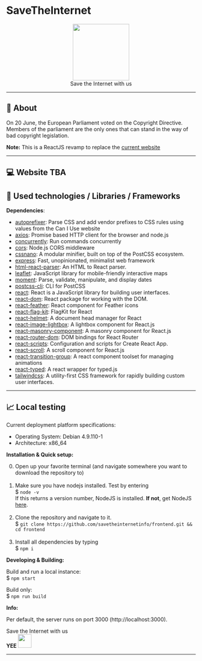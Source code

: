 # SaveTheInternet

<p align="center">
<img height="150" width="auto" src="https://i.imgur.com/SXC70FD.png" /><br>
Save the Internet with us
</p>

<hr>

## :pushpin: About

On 20 June, the European Parliament voted on the Copyright Directive. <br>
Members of the parliament are the only ones that can stand in the way of bad copyright legislation.

**Note:** This is a ReactJS revamp to replace the [current website](https://github.com/savetheinternetinfo/website)

<hr>

## :computer: Website TBA

<!-- **Deployment:**

[https://savetheinternet.info](https://savetheinternet.info)

**Staging (dev branch):**

[https://dev.savetheinternet.info/](https://dev.savetheinternet.info/)

<hr> -->

## :wrench: Used technologies / Libraries / Frameworks

**Dependencies**:

- [autoprefixer](https://ghub.io/autoprefixer): Parse CSS and add vendor prefixes to CSS rules using values from the Can I Use website
- [axios](https://ghub.io/axios): Promise based HTTP client for the browser and node.js
- [concurrently](https://ghub.io/concurrently): Run commands concurrently
- [cors](https://ghub.io/cors): Node.js CORS middleware
- [cssnano](https://ghub.io/cssnano): A modular minifier, built on top of the PostCSS ecosystem.
- [express](https://ghub.io/express): Fast, unopinionated, minimalist web framework
- [html-react-parser](https://ghub.io/html-react-parser): An HTML to React parser.
- [leaflet](https://ghub.io/leaflet): JavaScript library for mobile-friendly interactive maps
- [moment](https://ghub.io/moment): Parse, validate, manipulate, and display dates
- [postcss-cli](https://ghub.io/postcss-cli): CLI for PostCSS
- [react](https://ghub.io/react): React is a JavaScript library for building user interfaces.
- [react-dom](https://ghub.io/react-dom): React package for working with the DOM.
- [react-feather](https://ghub.io/react-feather): React component for Feather icons
- [react-flag-kit](https://ghub.io/react-flag-kit): FlagKit for React
- [react-helmet](https://ghub.io/react-helmet): A document head manager for React
- [react-image-lightbox](https://ghub.io/react-image-lightbox): A lightbox component for React.js
- [react-masonry-component](https://ghub.io/react-masonry-component): A masonry component for React.js
- [react-router-dom](https://ghub.io/react-router-dom): DOM bindings for React Router
- [react-scripts](https://ghub.io/react-scripts): Configuration and scripts for Create React App.
- [react-scroll](https://ghub.io/react-scroll): A scroll component for React.js
- [react-transition-group](https://ghub.io/react-transition-group): A react component toolset for managing animations
- [react-typed](https://ghub.io/react-typed): A react wrapper for typed.js
- [tailwindcss](https://ghub.io/tailwindcss): A utility-first CSS framework for rapidly building custom user interfaces.

<hr>

## :chart_with_upwards_trend: Local testing

Current deployment platform specifications:

- Operating System: Debian 4.9.110-1
- Architecture: x86_64

**Installation & Quick setup:**

0. Open up your favorite terminal (and navigate somewhere you want to download the repository to) <br><br>
1. Make sure you have nodejs installed. Test by entering <br>
   \$ `node -v` <br>
   If this returns a version number, NodeJS is installed. **If not**, get NodeJS <a href="https://nodejs.org/en/download/package-manager/">here</a>. <br><br>
1. Clone the repository and navigate to it. <br>
   \$ `git clone https://github.com/savetheinternetinfo/frontend.git && cd frontend` <br><br>
1. Install all dependencies by typing <br>
   \$ `npm i`<br>

**Developing & Building:**

Build and run a local instance: <br>
\$ `npm start`

Build only:<br>
\$ `npm run build`

**Info:**

Per default, the server runs on port 3000 (http://localhost:3000). <br>

Save the Internet with us
<br>
**YEE**
<img height="36" width="auto" src="https://pbs.twimg.com/profile_images/504715443479670784/fauyuPDy_400x400.png"/><br>

<hr>
